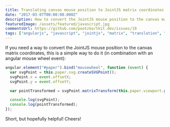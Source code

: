 ```yaml
---
title: Translating canvas mouse position to JointJS matrix coordinates
date: "2017-03-07T00:00:00.000Z"
description: How to convert the JointJS mouse position to the canvas matrix coordinates?
featuredImage: /assets/featured/javascript.jpg
commentsUrl: https://github.com/pootzko/tkit.dev/issues/19
tags: ["angularjs", "javascript", "jointjs", "matrix", "translation", "vector"]
---
```


If you need a way to convert the JointJS mouse position to the canvas matrix coordinates, this is a simple way to do it (in combination with an angular mouse wheel event):

```js
angular.element("#paper").bind("mousewheel", function (event) {
  var svgPoint = this.paper.svg.createSVGPoint();
  svgPoint.x = event.offsetX;
  svgPoint.y = event.offsetY;

  var pointTransformed = svgPoint.matrixTransform(this.paper.viewport.getCTM().inverse());

  console.log(svgPoint);
  console.log(pointTransformed);
});
```

Short, but hopefully helpful! Cheers!